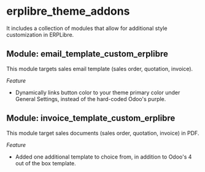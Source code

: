 # erplibre_theme_addons
It includes a collection of modules that allow for additional style customization in ERPLibre.


## Module: email_template_custom_erplibre
This module targets sales email template (sales order, quotation, invoice).  

*Feature*
* Dynamically links button color to your theme primary color under General Settings, instead of the hard-coded Odoo's purple.


## Module: invoice_template_custom_erplibre
This module target sales documents (sales order, quotation, invoice) in PDF.

*Feature*
* Added one additional template to choice from, in addition to Odoo's 4 out of the box template.
